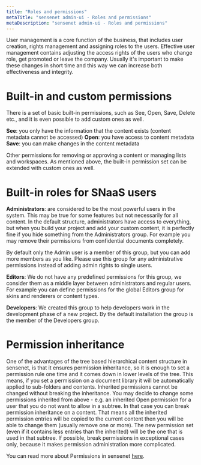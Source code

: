 ```yaml
---
title: "Roles and permissions"
metaTitle: "sensenet admin-ui - Roles and permissions"
metaDescription: "sensenet admin-ui - Roles and permissions"
---
```


User management is a core function of the business, that includes user creation, rights management and assigning roles to the users. Effective user management contains adjusting the access rights of the users who change role, get promoted or leave the company. Usually it's important to make these changes in short time and this way we can increase both effectiveness and integrity.

# Built-in and custom permissions
There is a set of basic built-in permissions, such as See, Open, Save, Delete etc., and it is even possible to add custom ones as well.

**See**: you only have the information that the content exists (content metadata cannot be accessed)
**Open**: you have access to content metadata
**Save**: you can make changes in the content metadata

Other permissions for removing or approving a content or managing lists and workspaces.
As mentioned above, the built-in permission set can be extended with custom ones as well.

# Built-in roles for SNaaS users
**Administrators**: are considered to be the most powerful users in the system. This may be true for some features but not necessarily for all content. In the default structure, administrators have access to everything, but when you build your project and add your custom content, it is perfectly fine if you hide something from the Administrators group. For example you may remove their permissions from confidential documents completely.

By default only the Admin user is a member of this group, but you can add more members as you like. Please use this group for any administrative permissions instead of adding admin rights to single users.

**Editors**: We do not have any predefined permissions for this group, we consider them as a middle layer between administrators and regular users. For example you can define permissions for the global Editors group for skins and renderers or content types.

**Developers**: We created this group to help developers work in the development phase of a new project. By the default installation the group is the member of the Developers group.

# Permission inheritance
One of the advantages of the tree based hierarchical content structure in sensenet, is that it ensures permission inheritance, so it is enough to set a permission rule one time and it comes down in lower levels of the tree. This means, if you set a permission on a document library it will be automatically applied to sub-folders and contents. Inherited permissions cannot be changed without breaking the inheritance. You may decide to change some permissions inherited from above - e.g. an inherited Open permission for a user that you do not want to allow in a subtree. In that case you can break permission inheritance on a content. That means all the inherited permission entries will be copied to the current content then you will be able to change them (usually remove one or more). The new permission set (even if it contains less entries than the inherited) will be the one that is used in that subtree. If possible, break permissions in exceptional cases only, because it makes permission administration more complicated.

You can read more about Permissions in sensenet [here](/concepts/user-and-permission-management).

